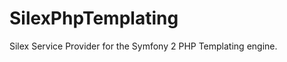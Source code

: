 SilexPhpTemplating
==================

Silex Service Provider for the Symfony 2 PHP Templating engine.
